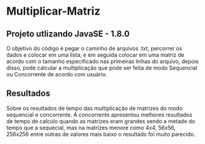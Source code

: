 # Multiplicar-Matriz

## Projeto utlizando JavaSE - 1.8.0

O objetivo do código é pegar o caminho de arquivos .txt, percorrer os dados e colocar em uma lista, e em seguida colocar em uma matriz de acordo com o tamanho especificado nas primeiras linhas do arquivo, depois disso, pode calcular a multiplicação que pode ser feita de modo Sequencial ou Concorrente de acordo com usuário.

## Resultados

Sobre os resultados de tempo das multiplicação de matrizes do modo sequencial e concorrente. A concorrente apresentou melhores resultados de tempo de calculo quando as matrizes eram grandes sendo a metade do tempo que a sequecial, mas na matrizes menore como 4x4, 56x56, 256x256 entre outras de valores mais baixo o resultado foi muito parecido.
